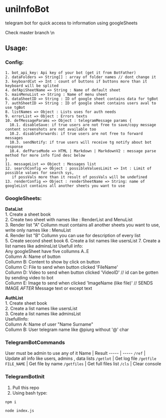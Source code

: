 # uniInfoBot
telegram bot for quick access to information using googleSheets

Check master branch \n

## Usage: <br>
  ### Config:<br>
    1. bot_api_key: Api key of your bot (get it from BotFather)
    2. dataFolders => String[] : array of folder names // dont change it
    3. keyboardCut => Int : count of buttons if buttons more than it keyboard will be splited
    4. defApiSheetName => String : Name of default sheet
    5. mainMenuList => String : Name of menu sheet
    6. dataSheetID => String : ID of google sheet contains data for tgBot
    7. authSheetID => String : ID of google sheet contains users aval to use tgBot
    8. listNames => Object : Lists uses for auth needs
    9. errorList => Object : Errors texts
    10. defMessageParams => Object : telegramMessage params {
      10.1. disableSave: if true users are not free to save/copy message content screenshots are not available too
      10.2. disableForwards: if true users are not free to forward messages
      10.3. sendNotify: if true users will receive tg notify about bot response
      10.4. defParseMode => HTML | Markdown | MarkdownV2 : message parse method for more info find desc below
    }
    11. messageList => Object : Messages list
    12. searchConfig => Object : possibleValuesLimit => Int : Limit of possible values for search sys,
       if possVals more than it result of possVals will be undefined
    13. renderConfig => Object : renderSheetName => String: name of googleList contains all another sheets you want to use
  ### GoogleSheets:<br>
  **DataList** <br>
    1. Create a sheet book <br>
    2. Create two sheet with names like : RenderList and MenuList<br>
    3. Render list "A" Collumn must contains all another sheets you want to use, write only names like : MenuList<br>
    4. Render list "B" Collumn you can use for description of every list<br>
    5. Create second sheet book
    6. Create a list names like usersList
    7. Create a list names like adminsList
    Usefull info:<br>
      Any googleSheet have five collumns A..E<br>
      Collumn A: Name of button<br>
      Collumn B: Content to show by click on button<br>
      Collumn C: File to send when button clicked 'FileName'<br>
      Collumn D: Video to send when button clicked 'VideoID' // id can be gotten by sending video to bot<br>
      Collumn E: Image to send when clicked 'ImageName (like file)' // SENDS IMAGE _AFTER_ Message text or except text<br>

  **AuthList**<br>
    1. Create sheet book<br>
    2. Create a list names like usersList<br>
    3. Create a list names like adminsList<br>
    UsefullInfo: <br>
      Collumn A: Name of user "Name Surname"<br>
      Collumn B: User telegram name like @piurg without '@' char<br>

### TelegramBotCommands
  User must be admin to use any of it
  Name | Result
  ----- | -----
  `/ref` | Update all info like users, admins , data lists
  `/getlot` | Get log file
  `/getfile FILE_NAME` | Get file by name
  `/getfiles` | Get full files list
  `/cls` | Clear console

### TelegramBotInit
  1. Pull this repo
  2. Using bash type:
```bash
npm i

node index.js
```
  
